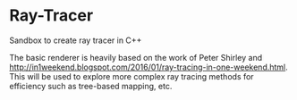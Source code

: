 # Ray-Tracer
Sandbox to create ray tracer in C++

The basic renderer is heavily based on the work of Peter Shirley and http://in1weekend.blogspot.com/2016/01/ray-tracing-in-one-weekend.html. This will be used to explore more complex ray tracing methods for efficiency such as tree-based mapping, etc.
